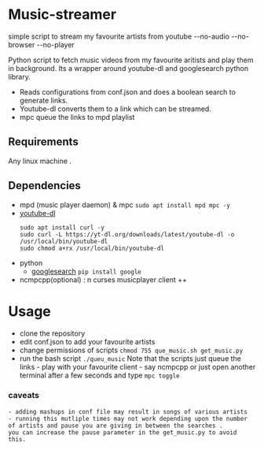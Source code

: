# Music-streamer
simple script to stream my favourite artists from youtube --no-audio --no-browser --no-player

Python script to fetch music videos from my favourite aritists and play them in background.
Its a wrapper around youtube-dl and googlesearch python library. 

  - Reads configurations from conf.json and does a boolean search to generate links. 
  - Youtube-dl converts them to a link which can be streamed.
  - mpc queue the links to mpd playlist 

## Requirements 
Any linux machine . 

## Dependencies 

  - mpd (music player daemon)  & mpc 
    ```sudo apt install mpd mpc -y```
  - [youtube-dl](https://github.com/ytdl-org/youtube-dl)
    ```
    sudo apt install curl -y
    sudo curl -L https://yt-dl.org/downloads/latest/youtube-dl -o /usr/local/bin/youtube-dl
    sudo chmod a+rx /usr/local/bin/youtube-dl
    ``` 
  - python
    - [googlesearch](https://python-googlesearch.readthedocs.io/en/latest/)
    ```pip install google```
  - ncmpcpp(optional) : n curses musicplayer client ++
    
# Usage 
  - clone the repository 
  - edit conf.json to add your favourite artists
  - change permissions of scripts ```chmod 755 que_music.sh get_music.py```
  - run the bash script ```./queu_music```
 Note that the scripts just queue the links - play with your favourite client - say ncmpcpp or just open another terminal after a few seconds and type ```mpc toggle```
 
 ### caveats
    - adding mashups in conf file may result in songs of various artists
    - running this mutliple times may not work depending upon the number of artists and pause you are giving in between the searches . 
    you can increase the pause parameter in the get_music.py to avoid this. 


